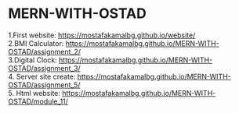 # MERN-WITH-OSTAD
1.First website:
https://mostafakamalbg.github.io/website/
</br>
2.BMI Calculator:
https://mostafakamalbg.github.io/MERN-WITH-OSTAD/assignment_2/
</br>
3.Digital Clock:
https://mostafakamalbg.github.io/MERN-WITH-OSTAD/assignment_3/
</br>
4. Server site create:
https://mostafakamalbg.github.io/MERN-WITH-OSTAD/assignment_5/
</br>
5. Html website:
https://mostafakamalbg.github.io/MERN-WITH-OSTAD/module_11/
